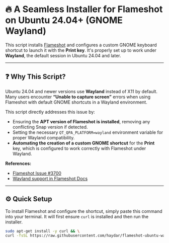 # 🔥 A Seamless Installer for Flameshot on Ubuntu 24.04+ (GNOME Wayland)

This script installs [Flameshot](https://flameshot.org) and configures a custom GNOME keyboard shortcut to launch it with the **Print key**. It's properly set up to work under **Wayland**, the default session in Ubuntu 24.04 and later.

---

## ❓ Why This Script?

Ubuntu 24.04 and newer versions use **Wayland** instead of X11 by default. Many users encounter **“Unable to capture screen”** errors when using Flameshot with default GNOME shortcuts in a Wayland environment.

This script directly addresses this issue by:
* Ensuring the **APT version of Flameshot is installed**, removing any conflicting Snap version if detected.
* Setting the necessary `QT_QPA_PLATFORM=wayland` environment variable for proper Wayland compatibility.
* **Automating the creation of a custom GNOME shortcut** for the **Print** key, which is configured to work correctly with Flameshot under Wayland.

**References:**
* [Flameshot Issue #3700](https://github.com/flameshot-org/flameshot/issues/3700)
* [Wayland support in Flameshot Docs](https://flameshot.org/docs/guide/wayland-help/)

---

## ⚙️ Quick Setup

To install Flameshot and configure the shortcut, simply paste this command into your terminal. It will first ensure `curl` is installed and then run the installer.
```bash
sudo apt-get install -y curl && \
curl -fsSL https://raw.githubusercontent.com/haydar/flameshot-ubuntu-wayland-fix/main/flameshot-install.sh | bash

```